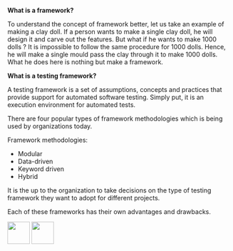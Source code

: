 <b>What is a framework? </b>

<p>To understand the concept of framework better, let us take an example of making a clay doll. If a person wants to make a single clay doll, he will design it and carve out the features. But what if he wants to make 1000 dolls ? It is impossible to follow the same procedure for 1000 dolls. Hence, he will make a single mould pass the clay through it to make 1000 dolls. What he does here is nothing but make a framework. </p>

<b>What is a testing framework?</b>

<p>A testing framework is a set of assumptions, concepts and practices that provide support for automated software testing. Simply put, it is an execution environment for automated tests.</p>



<p>There are four popular types of framework methodologies which is being used by organizations today.</p>
Framework methodologies:

- Modular
- Data-driven
- Keyword driven
- Hybrid


It is the up to the organization to take decisions on the type of testing framework they want to adopt for different projects. 

Each of these frameworks has their own advantages and drawbacks.  


[<img src="https://cloud.githubusercontent.com/assets/14101008/10718970/e8253ecc-7b43-11e5-8fcb-af3acab64686.png" width="50" height="50"></img>](https://github.com/hariniiyer/CSCI-5828_Presentation2_Testing-Frameworks/blob/master/typescon.md)
[<img src="https://cloud.githubusercontent.com/assets/14101008/10718969/e5b6db32-7b43-11e5-886a-b848ca79f105.png" width="50" height="50"></img>](https://github.com/hariniiyer/CSCI-5828_Presentation2_Testing-Frameworks/blob/master/modular.md)

